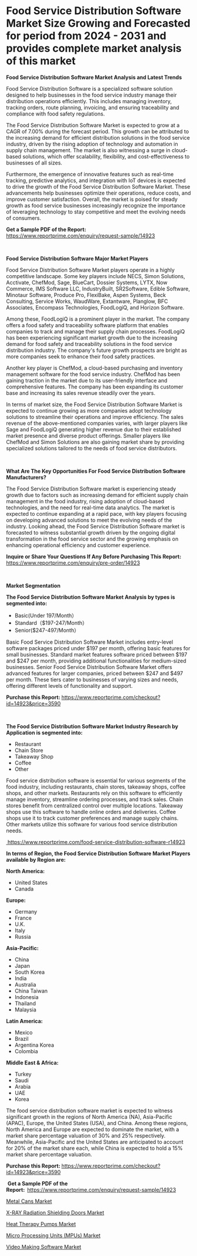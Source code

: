 <p><h1>Food Service Distribution Software Market Size Growing and Forecasted for period from 2024 - 2031 and provides complete market analysis of this market</h1></p><p><strong>Food Service Distribution Software Market Analysis and Latest Trends</strong></p>
<p><p>Food Service Distribution Software is a specialized software solution designed to help businesses in the food service industry manage their distribution operations efficiently. This includes managing inventory, tracking orders, route planning, invoicing, and ensuring traceability and compliance with food safety regulations.</p><p>The Food Service Distribution Software Market is expected to grow at a CAGR of 7.00% during the forecast period. This growth can be attributed to the increasing demand for efficient distribution solutions in the food service industry, driven by the rising adoption of technology and automation in supply chain management. The market is also witnessing a surge in cloud-based solutions, which offer scalability, flexibility, and cost-effectiveness to businesses of all sizes.</p><p>Furthermore, the emergence of innovative features such as real-time tracking, predictive analytics, and integration with IoT devices is expected to drive the growth of the Food Service Distribution Software Market. These advancements help businesses optimize their operations, reduce costs, and improve customer satisfaction. Overall, the market is poised for steady growth as food service businesses increasingly recognize the importance of leveraging technology to stay competitive and meet the evolving needs of consumers.</p></p>
<p><strong>Get a Sample PDF of the Report:&nbsp;</strong> <a href="https://www.reportprime.com/enquiry/request-sample/14923">https://www.reportprime.com/enquiry/request-sample/14923</a></p>
<p>&nbsp;</p>
<p><strong>Food Service Distribution Software Major Market Players</strong></p>
<p><p>Food Service Distribution Software Market players operate in a highly competitive landscape. Some key players include NECS, Simon Solutions, Acctivate, ChefMod, Sage, BlueCart, Dossier Systems, LYTX, Now Commerce, IMS Software LLC, IndustryBuilt, SR2Software, Edible Software, Minotaur Software, Produce Pro, FlexiBake, Aspen Systems, Beck Consulting, Service Works, WaudWare, Extantware, Planglow, BFC Associates, Encompass Technologies, FoodLogiQ, and Horizon Software.</p><p>Among these, FoodLogiQ is a prominent player in the market. The company offers a food safety and traceability software platform that enables companies to track and manage their supply chain processes. FoodLogiQ has been experiencing significant market growth due to the increasing demand for food safety and traceability solutions in the food service distribution industry. The company's future growth prospects are bright as more companies seek to enhance their food safety practices.</p><p>Another key player is ChefMod, a cloud-based purchasing and inventory management software for the food service industry. ChefMod has been gaining traction in the market due to its user-friendly interface and comprehensive features. The company has been expanding its customer base and increasing its sales revenue steadily over the years.</p><p>In terms of market size, the Food Service Distribution Software Market is expected to continue growing as more companies adopt technology solutions to streamline their operations and improve efficiency. The sales revenue of the above-mentioned companies varies, with larger players like Sage and FoodLogiQ generating higher revenue due to their established market presence and diverse product offerings. Smaller players like ChefMod and Simon Solutions are also gaining market share by providing specialized solutions tailored to the needs of food service distributors.</p></p>
<p>&nbsp;</p>
<p><strong>What Are The Key Opportunities For Food Service Distribution Software Manufacturers?</strong></p>
<p><p>The Food Service Distribution Software market is experiencing steady growth due to factors such as increasing demand for efficient supply chain management in the food industry, rising adoption of cloud-based technologies, and the need for real-time data analytics. The market is expected to continue expanding at a rapid pace, with key players focusing on developing advanced solutions to meet the evolving needs of the industry. Looking ahead, the Food Service Distribution Software market is forecasted to witness substantial growth driven by the ongoing digital transformation in the food service sector and the growing emphasis on enhancing operational efficiency and customer experience.</p></p>
<p><strong>Inquire or Share Your Questions If Any Before Purchasing This Report:</strong> <a href="https://www.reportprime.com/enquiry/pre-order/14923">https://www.reportprime.com/enquiry/pre-order/14923</a></p>
<p>&nbsp;</p>
<p><strong>Market Segmentation</strong></p>
<p><strong>The Food Service Distribution Software Market Analysis by types is segmented into:</strong></p>
<p><ul><li>Basic(Under 197/Month）</li><li>Standard（$197-247/Month）</li><li>Senior($247-497/Month）</li></ul></p>
<p><p>Basic Food Service Distribution Software Market includes entry-level software packages priced under $197 per month, offering basic features for small businesses. Standard market features software priced between $197 and $247 per month, providing additional functionalities for medium-sized businesses. Senior Food Service Distribution Software Market offers advanced features for larger companies, priced between $247 and $497 per month. These tiers cater to businesses of varying sizes and needs, offering different levels of functionality and support.</p></p>
<p><strong>Purchase this Report:&nbsp;</strong><a href="https://www.reportprime.com/checkout?id=14923&price=3590">https://www.reportprime.com/checkout?id=14923&price=3590</a></p>
<p>&nbsp;</p>
<p><strong>The Food Service Distribution Software Market Industry Research by Application is segmented into:</strong></p>
<p><ul><li>Restaurant</li><li>Chain Store</li><li>Takeaway Shop</li><li>Coffee</li><li>Other</li></ul></p>
<p><p>Food service distribution software is essential for various segments of the food industry, including restaurants, chain stores, takeaway shops, coffee shops, and other markets. Restaurants rely on this software to efficiently manage inventory, streamline ordering processes, and track sales. Chain stores benefit from centralized control over multiple locations. Takeaway shops use this software to handle online orders and deliveries. Coffee shops use it to track customer preferences and manage supply chains. Other markets utilize this software for various food service distribution needs.</p></p>
<p><a href="https://www.reportprime.com/food-service-distribution-software-r14923">&nbsp;https://www.reportprime.com/food-service-distribution-software-r14923</a></p>
<p><strong>In terms of Region, the Food Service Distribution Software Market Players available by Region are:</strong></p>
<p>
    <p> <strong> North America: </strong>
        <ul>
            <li>United States</li>
            <li>Canada</li>
        </ul>
        </p> 
    <p> <strong> Europe: </strong>
        <ul>
            <li>Germany</li>
            <li>France</li>
            <li>U.K.</li>
            <li>Italy</li>
            <li>Russia</li>
        </ul>
        </p> 
    <p> <strong> Asia-Pacific: </strong>
        <ul>
            <li>China</li>
            <li>Japan</li>
            <li>South Korea</li>
            <li>India</li>
            <li>Australia</li>
            <li>China Taiwan</li>
            <li>Indonesia</li>
            <li>Thailand</li>
            <li>Malaysia</li>
        </ul>
        </p> 
    <p> <strong> Latin America: </strong>
        <ul>
            <li>Mexico</li>
            <li>Brazil</li>
            <li>Argentina Korea</li>
            <li>Colombia</li>
        </ul>
        </p> 
    <p> <strong> Middle East & Africa: </strong>
        <ul>
            <li>Turkey</li>
            <li>Saudi</li>
            <li>Arabia</li>
            <li>UAE</li>
            <li>Korea</li>
        </ul>
    </p>
    </p>
<p><p>The food service distribution software market is expected to witness significant growth in the regions of North America (NA), Asia-Pacific (APAC), Europe, the United States (USA), and China. Among these regions, North America and Europe are expected to dominate the market, with a market share percentage valuation of 30% and 25% respectively. Meanwhile, Asia-Pacific and the United States are anticipated to account for 20% of the market share each, while China is expected to hold a 15% market share percentage valuation.</p></p>
<p><strong>Purchase this Report: </strong><a href="https://www.reportprime.com/checkout?id=14923&price=3590">https://www.reportprime.com/checkout?id=14923&price=3590</a></p>
<p>&nbsp;<strong>Get a Sample PDF of the Report:&nbsp;&nbsp;</strong><a href="https://www.reportprime.com/enquiry/request-sample/14923">https://www.reportprime.com/enquiry/request-sample/14923</a></p>
<p><strong></strong></p>
<p><p><a href="https://issuu.com/reportprime-2/docs/metal-cans-market-size-2030.pptx">Metal Cans Market</a></p><p><a href="https://medium.com/@m.muhlisin.sin_83756/global-x-ray-radiation-shielding-doors-market-share-and-growth-opportunities-and-market-size-99e7acd5337c">X-RAY Radiation Shielding Doors Market</a></p><p><a href="https://www.linkedin.com/pulse/heat-therapy-pumps-market-research-report-forecast-yvbzc">Heat Therapy Pumps Market</a></p><p><a href="https://www.linkedin.com/pulse/micro-processing-units-mpus-market-trends-analysis-opportunities-6mekc">Micro Processing Units (MPUs) Market</a></p><p><a href="https://github.com/provorikovar/Market-Research-Report-List-5/blob/main/video-making-software-market.md">Video Making Software Market</a></p></p>